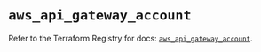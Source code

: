 # `aws_api_gateway_account`

Refer to the Terraform Registry for docs: [`aws_api_gateway_account`](https://registry.terraform.io/providers/hashicorp/aws/5.78.0/docs/resources/api_gateway_account).
